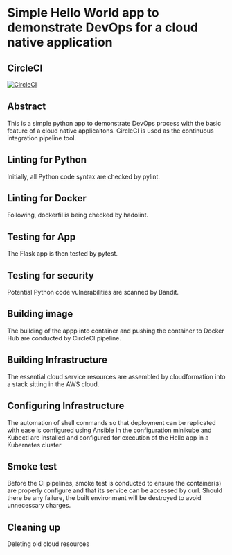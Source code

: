 # Simple Hello World app to demonstrate DevOps for a cloud native application

## CircleCI
[![CircleCI](https://circleci.com/gh/jiewwantan/Cloud_DevOps/tree/main.svg?style=svg)](https://circleci.com/gh/jiewwantan/Cloud_DevOps/tree/main)

## Abstract
This is a simple python app to demonstrate DevOps process with the basic feature of a cloud native applicaitons.
CircleCI is used as the continuous integration pipeline tool.

## Linting for Python
Initially, all Python code syntax are checked by pylint.

## Linting for Docker
Following, dockerfil is being checked by hadolint.

## Testing for App
The Flask app is then tested by pytest.

## Testing for security
Potential Python code vulnerabilities are scanned by Bandit.

## Building image
The building of the appp into container and pushing the container to Docker Hub are conducted by CircleCI pipeline.

## Building Infrastructure
The essential cloud service resources are assembled by cloudformation into a stack sitting in the AWS cloud.

## Configuring Infrastructure
The automation of shell commands so that deployment can be replicated with ease is configured using Ansible 
In the configuration minikube and Kubectl are installed and configured for execution of the Hello app in a Kubernetes cluster

## Smoke test
Before the CI pipelines, smoke test is conducted to ensure the container(s) are properly configure and that its service can be accessed by curl.
Should there be any failure, the built environment will be destroyed to avoid unnecessary charges. 

## Cleaning up
Deleting old cloud resources
